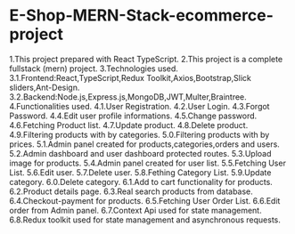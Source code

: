 # E-Shop-MERN-Stack-ecommerce-project 
1.This project prepared with React TypeScript.
2.This project is a complete fullstack (mern) project.
3.Technologies used.
3.1.Frontend:React,TypeScript,Redux Toolkit,Axios,Bootstrap,Slick sliders,Ant-Design.
3.2.Backend:Node.js,Express.js,MongoDB,JWT,Multer,Braintree.
4.Functionalities used.
4.1.User Registration.
4.2.User Login.
4.3.Forgot Password.
4.4.Edit user profile informations.
4.5.Change password.
4.6.Fetching Product list.
4.7.Update product.
4.8.Delete product.
4.9.Filtering products with by categories.
5.0.Filtering products with by prices.
5.1.Admin panel created for products,categories,orders and users.
5.2.Admin dashboard and user dashboard protected routes.
5.3.Upload image for products.
5.4.Admin panel created for user list.
5.5.Fetching User List.
5.6.Edit user.
5.7.Delete user.
5.8.Fething Category List.
5.9.Update category.
6.0.Delete category.
6.1.Add to cart functionality for products.
6.2.Product details page.
6.3.Real search products from database.
6.4.Checkout-payment for products.
6.5.Fetching User Order List.
6.6.Edit order from Admin panel.
6.7.Context Api used for state management.
6.8.Redux toolkit used for state management and asynchronous requests.
